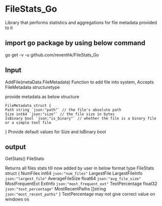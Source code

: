 # FileStats_Go
Library that performs statistics and aggregations for file metadata provided to it

## import go package by using below command
go get -v -u github.com/reventhk/FileStats_Go

## Input
 AddFile(metaData FileMetadata)
 Function to add file into system, Accepts 
  FileMetadata  structuretype 
  
  provide metadata as below structure
  
	FileMetadata struct {
	Path string `json:"path"` // the file's absolute path
	Size int64 `json:"size"` // the file size in bytes
	IsBinary bool `json:"is_binary"` // whether the file is a binary file or a simple text file
}
 Provide default values for Size and IsBinary bool
 
 
 ## output
 
 GetStats() FileStats 
 
 Returns all files stats till now added by user in below format 
type FileStats struct {
	NumFiles int64 `json:"num_files"`
	LargestFile LargestFileInfo `json:"largest_file"`
	AverageFileSize float64 `json:"avg_file_size"`
	MostFrequentExt ExtInfo `json:"most_frequent_ext"`
	TextPercentage float32 `json:"text_percentage"`
	MostRecentPaths []string `json:"most_recent_paths"`
}
 TextPercentage may not give correct value on windows os
 
 



